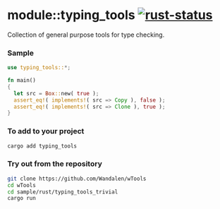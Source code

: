 # module::typing_tools [![rust-status](https://github.com/Wandalen/wTools/actions/workflows/RustPublish.yml/badge.svg)](https://github.com/Wandalen/wTools/actions/workflows/RustPublish.yml)

Collection of general purpose tools for type checking.

### Sample

```rust
use typing_tools::*;

fn main()
{
  let src = Box::new( true );
  assert_eq!( implements!( src => Copy ), false );
  assert_eq!( implements!( src => Clone ), true );
}
```

<!-- # qqq : for Rust dev : please add --> <!-- aaa : done -->

### To add to your project

```sh
cargo add typing_tools
```

### Try out from the repository

```sh
git clone https://github.com/Wandalen/wTools
cd wTools
cd sample/rust/typing_tools_trivial
cargo run
```
